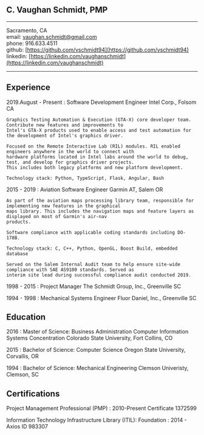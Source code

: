 
C. Vaughan Schmidt, PMP
-----------------------

--------------------------

Sacramento, CA  
email: [vaughan.schmidt@gmail.com](mailto:vaughan.schmidt@gmail.com)  
phone: 916.633.4511  
github: [https://github.com/vschmidt94](https://github.com/vschmidt94)  
linkedin: [https://linkedin.com/vaughanschmidt](https://linkedin.com/vaughanschmidt)  

--------------------------

Experience
----------

2019.August - Present
:   Software Development Engineer
    Intel Corp., Folsom CA
    
    Graphics Testing Automation & Execution (GTA-X) core developer team. Contribute new features and improvements to
    Intel's GTA-X products used to enable access and test automation for the development of Intel's graphics driver.
    
    Focused on the Remote Interactive Lab (RIL) modules. RIL enabled engineers anywhere in the world to connect with
    hardware platforms located in Intel labs around the world to debug, test, and develop for graphics driver projects.
    This includes both legacy platforms and new platform development. 
    
    Technology stack: Python, TypeScript, Flask, Angular, Bash
   
2015 - 2019
:   Aviation Software Engineer
    Garmin AT, Salem OR
    
    As part of the aviation maps processing library team, responsible for implementing new features in the graphical
    maps library. This includes the navigation maps and feature layers as displayed on most of Garmin's air-nav
    products.
    
    Software compliance with applicable coding standards including DO-178B.
    
    Technology stack: C, C++, Python, OpenGL, Boost Build, embedded database
    
    Served on the Salem Internal Audit team to help ensure site-wide compliance with SAE AS9100 standards. Served as
    interim site lead during successful compliance audit conducted 2019.
    
1998 - 2015
:   Project Manager
    The Schmidt Group, Inc., Greenville SC
    
1994 - 1998
:   Mechanical Systems Engineer
    Fluor Daniel, Inc., Greenville SC

Education
---------

2016
:   Master of Science: Business Administration
    Computer Information Systems Concentration
    Colorado State University, Fort Collins, CO


2015
:   Bachelor of Science: Computer Science
    Oregon State University, Corvallis, OR


1994
:   Bachelor of Science: Mechanical Engineering
    Clemson Univeristy, Clemson, SC


Certifications
--------------
Project Management Professional (PMP)
:   2010-Present
    Certificate 1372599

Information Technology Infrastructure Library (ITIL): Foundation
:   2014 - Axios ID 983307

    

    
    

